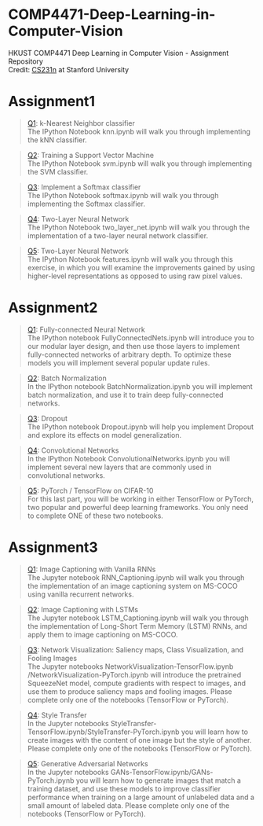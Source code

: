 # COMP4471-Deep-Learning-in-Computer-Vision
HKUST COMP4471 Deep Learning in Computer Vision - Assignment Repository  
Credit: [CS231n](http://cs231n.stanford.edu/) at Stanford University

# Assignment1
> [Q1](assignment1/knn.ipynb): k-Nearest Neighbor classifier  
> The IPython Notebook knn.ipynb will walk you through implementing the kNN classifier.

> [Q2](assignment1/svm.ipynb): Training a Support Vector Machine  
> The IPython Notebook svm.ipynb will walk you through implementing the SVM classifier.

> [Q3](assignment1/softmax.ipynb): Implement a Softmax classifier  
> The IPython Notebook softmax.ipynb will walk you through implementing the Softmax classifier.

> [Q4](assignment1/two_layer_net.ipynb): Two-Layer Neural Network  
> The IPython Notebook two_layer_net.ipynb will walk you through the implementation of a two-layer neural network classifier.

> [Q5](assignment1/features.ipynb): Two-Layer Neural Network  
> The IPython Notebook features.ipynb will walk you through this exercise, in which you will examine the improvements gained by using higher-level representations as opposed to using raw pixel values.

# Assignment2
> [Q1](assignment2/FullyConnectedNets.ipynb): Fully-connected Neural Network  
The IPython notebook FullyConnectedNets.ipynb will introduce you to our modular layer design, and then use those layers to implement fully-connected networks of arbitrary depth. To optimize these models you will implement several popular update rules.

> [Q2](assignment2/BatchNormalization.ipynb): Batch Normalization  
In the IPython notebook BatchNormalization.ipynb you will implement batch normalization, and use it to train deep fully-connected networks.

> [Q3](assignment2/Dropout.ipynb): Dropout  
> The IPython notebook Dropout.ipynb will help you implement Dropout and explore its effects on model generalization.

> [Q4](assignment2/ConvolutionalNetworks.ipynb): Convolutional Networks  
> In the IPython Notebook ConvolutionalNetworks.ipynb you will implement several new layers that are commonly used in convolutional networks.

> [Q5](assignment2/PyTorch.ipynb): PyTorch / TensorFlow on CIFAR-10  
> For this last part, you will be working in either TensorFlow or PyTorch, two popular and powerful deep learning frameworks. You only need to complete ONE of these two notebooks.

# Assignment3
> [Q1](assignment3/RNN_Captioning.ipynb): Image Captioning with Vanilla RNNs  
> The Jupyter notebook RNN_Captioning.ipynb will walk you through the implementation of an image captioning system on MS-COCO using vanilla recurrent networks.

> [Q2](assignment3/LSTM_Captioning.ipynb): Image Captioning with LSTMs  
> The Jupyter notebook LSTM_Captioning.ipynb will walk you through the implementation of Long-Short Term Memory (LSTM) RNNs, and apply them to image captioning on MS-COCO.

> [Q3](assignment3/NetworkVisualization-PyTorch.ipynb): Network Visualization: Saliency maps, Class Visualization, and Fooling Images  
> The Jupyter notebooks NetworkVisualization-TensorFlow.ipynb /NetworkVisualization-PyTorch.ipynb will introduce the pretrained SqueezeNet model, compute gradients with respect to images, and use them to produce saliency maps and fooling images. Please complete only one of the notebooks (TensorFlow or PyTorch).

> [Q4](assignment3/StyleTransfer-PyTorch.ipynb): Style Transfer   
> In the Jupyter notebooks StyleTransfer-TensorFlow.ipynb/StyleTransfer-PyTorch.ipynb you will learn how to create images with the content of one image but the style of another. Please complete only one of the notebooks (TensorFlow or PyTorch).
 
> [Q5](assignment3/GANs-PyTorch.ipynb): Generative Adversarial Networks  
> In the Jupyter notebooks GANs-TensorFlow.ipynb/GANs-PyTorch.ipynb you will learn how to generate images that match a training dataset, and use these models to improve classifier performance when training on a large amount of unlabeled data and a small amount of labeled data. Please complete only one of the notebooks (TensorFlow or PyTorch).
